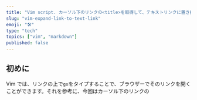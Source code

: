 ```yaml
---
title: "Vim script. カーソル下のリンクの<title>を取得して、テキストリンクに置き換える。"
slug: "vim-expand-link-to-text-link"
emoji: "🛠"
type: "tech"
topics: ["vim", "markdown"]
published: false
---
```


## 初めに

Vim では、リンクの上で`gx`をタイプすることで、ブラウザーでそのリンクを開くことができます。それを参考に、今回はカーソル下のリンクの<title>を取得して、テキストリンクに置き換える関数を書いてみました。単純ですが、個人的に markdown でメモを取る時や、参考 URL を書く時などに便利に使用しています。

### 1.カーソル下のリンクを取得する。

これが、結構難しいと思っていましたが、案外簡単でした。

```vim
expand('<cfile>') "	<cfile> file name under the cursor
```

でカーソル下のファイル名（URL）を含むを取得し、

```vim
if (netrw#CheckIfRemote() == 0 && a:fname =~ '^https\=:')
```

で URL かを判断します。

### 2.テキストリンクを取得する。

```vim
function! s:getTextLink(link)
   if executable('curl')
    let cmd = "curl -sL '". a:link ."' | grep -o '<title>[^<]*' | tail -c+8"
    let title = substitute(system(cmd), '\n$', '', '')
    return "[". title ."](". a:link .")"
  endif
endfunction
```

curl と grep,tail を使用し簡単に <title> を取得してテキストリンクに整形して返します。

### 3.リンクをテキストリンクに置き換える。

```vim
function! s:replaceToTextLink(fname, remote)
  if (a:remote == 0 && a:fname =~ '^https\=:')
    let linkText=s:getTextLink(a:fname)
    execute line(".") . "s;" . a:fname . ";" . linkText . ";g"
  endif
endfunction
```

現在の行のリンクをテキストリンクに置き換えます。
置換文字列が、`/`を含む場合、区切り文字は`;`で記述します。

## イメージ

![](/images/vim-expand-link-to-text-link.gif)

## ソースコード

```vim:.vimrc
function! s:getUserInput(label)
  let curline = getline('.')
  echohl Question
  call inputsave()
  let input=input(a:label . " > ")
  echohl NONE
  call inputrestore()
  call setline('.', curline)
  return input
endfunction

function! s:getTextLink(link)
   if executable('curl')
    let cmd = "curl -sL '". a:link ."' | grep -o '<title>[^<]*' | tail -c+8"
    let title = substitute(system(cmd), '\n$', '', '')
    return "[". title ."](". a:link .")"
  endif
endfunction

function! s:replaceToTextLink(fname, remote)
  if (a:remote == 0 && a:fname =~ '^https\=:')
    let linkText=s:getTextLink(a:fname)
    execute line(".") . "s;" . a:fname . ";" . linkText . ";g"
  endif
endfunction

function s:putTextLink()
  let link = s:getUserInput("link")
  if (link =~ '^https\=:')
    put=s:getTextLink(link)
  else
    echoerr link . " =~ '^https\=:' is false"
  endif
endfunction

nnoremap <silent> ml :call <SID>replaceToTextLink(expand('<cfile>'), netrw#CheckIfRemote())<CR>
nnoremap <silent> mi :call <SID>putTextLink()<CR>
```

## 終わりに

毎回、ブラウザから、ページタイトルをコピペしてくる必要はないのです。
自分は、簡単な vim script しか書けませんが、
簡単でシンプルなアイデアが、今回 生産性をあげました。
これからも Vim にはお世話になりそうなので、Vim script 力も地味に上げていきたいと思います。強い Vim scripter の皆様、お手柔らかにお願いします！
